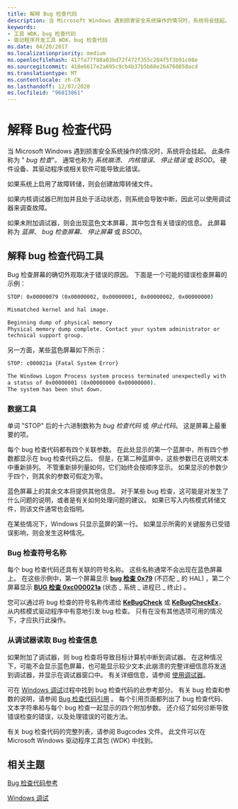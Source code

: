 ```yaml
---
title: 解释 Bug 检查代码
description: 当 Microsoft Windows 遇到损害安全系统操作的情况时，系统将会挂起。
keywords:
- 工具 WDK，bug 检查代码
- 驱动程序开发工具 WDK，bug 检查代码
ms.date: 04/20/2017
ms.localizationpriority: medium
ms.openlocfilehash: 417fa77f88a03bd72f472f355c284f5f3b91c08e
ms.sourcegitcommit: 418e6617e2a695c9cb4b37b5b60e264760858acd
ms.translationtype: MT
ms.contentlocale: zh-CN
ms.lasthandoff: 12/07/2020
ms.locfileid: "96813861"
---
```

# <a name="interpreting-a-bug-check-code"></a>解释 Bug 检查代码

当 Microsoft Windows 遇到损害安全系统操作的情况时，系统将会挂起。 此条件称为 " *bug 检查*"。 通常也称为 *系统崩溃*、 *内核错误*、 *停止错误* 或 *BSOD*。 硬件设备、其驱动程序或相关软件可能导致此错误。

如果系统上启用了故障转储，则会创建故障转储文件。

如果内核调试器已附加并且处于活动状态，则系统会导致中断，因此可以使用调试器来调查故障。

如果未附加调试器，则会出现蓝色文本屏幕，其中包含有关错误的信息。 此屏幕称为 *蓝屏*、 *bug 检查屏幕*、 *停止屏幕* 或 *BSOD*。

## <a name="interpreting-bug-check-code-tools"></a>解释 bug 检查代码工具

Bug 检查屏幕的确切外观取决于错误的原因。 下面是一个可能的错误检查屏幕的示例：

```cmd
STOP: 0x00000079 (0x00000002, 0x00000001, 0x00000002, 0x00000000)

Mismatched kernel and hal image.

Beginning dump of physical memory
Physical memory dump complete. Contact your system administrator or
technical support group.
```

另一方面，某些蓝色屏幕如下所示：

```cmd
STOP: c000021a {Fatal System Error}

The Windows Logon Process system process terminated unexpectedly with
a status of 0x00000001 (0x00000000 0x00000000).
The system has been shut down.
```

### <a name="data-tools"></a>数据工具

单词 "STOP" 后的十六进制数称为 *bug 检查代码* 或 *停止代码*。 这是屏幕上最重要的项。

每个 bug 检查代码都有四个关联参数。 在此处显示的第一个蓝屏中，所有四个参数都显示在 bug 检查代码之后。 但是，在第二种蓝屏中，这些参数已在说明文本中重新排列。 不管重新排列量如何，它们始终会按顺序显示。 如果显示的参数少于四个，则其余的参数可假定为零。

蓝色屏幕上的其余文本将提供其他信息。 对于某些 bug 检查，这可能是对发生了什么问题的说明，或者是有关如何处理问题的建议。 如果已写入内核模式转储文件，则该文件通常也会指明。

在某些情况下，Windows 只显示蓝屏的第一行。 如果显示所需的关键服务已受错误影响，则会发生这种情况。

### <a name="bug-check-symbolic-names"></a>Bug 检查符号名称

每个 bug 检查代码还具有关联的符号名称。 这些名称通常不会出现在蓝色屏幕上。 在这些示例中，第一个屏幕显示 [**bug 检查 0x79**](../debugger/bug-check-0x79--mismatched-hal.md) (不匹配 \_ 的 HAL) ，第二个屏幕显示 [**BUG 检查 0xc000021a**](../debugger/bug-check-0xc000021a--winlogin-fatal-error.md) (状态 \_ 系统 \_ 进程已 \_ 终止) 。

您可以通过将 bug 检查的符号名称传递给 [**KeBugCheck**](/windows-hardware/drivers/ddi/ntddk/nf-ntddk-kebugcheck) 或 [**KeBugCheckEx**](/windows-hardware/drivers/ddi/wdm/nf-wdm-kebugcheckex)，从内核模式驱动程序中有意地引发 bug 检查。 只有在没有其他选项可用的情况下，才应执行此操作。

### <a name="reading-bug-check-information-from-the-debugger"></a>从调试器读取 Bug 检查信息

如果附加了调试器，则 bug 检查将导致目标计算机中断到调试器。 在这种情况下，可能不会显示蓝色屏幕，也可能显示较少文本;此崩溃的完整详细信息将发送到调试器，并显示在调试器窗口中。 有关详细信息，请参阅 [使用调试器](using-a-debugger.md)。

可在 [Windows 调试](../debugger/index.md)过程中找到 bug 检查代码的此参考部分。 有关 bug 检查和参数的说明，请参阅 [Bug 检查代码引用](../debugger/bug-check-code-reference2.md) 。 每个引用页面都列出了 bug 检查代码、文本字符串和与每个 bug 检查一起显示的四个附加参数。 还介绍了如何诊断导致错误检查的错误，以及处理错误的可能方法。

有关 bug 检查代码的完整列表，请参阅 Bugcodes 文件。 此文件可以在 Microsoft Windows 驱动程序工具包 (WDK) 中找到。

## <a name="related-topics"></a>相关主题

[Bug 检查代码参考](../debugger/bug-check-code-reference2.md)

[Windows 调试](../debugger/index.md)
